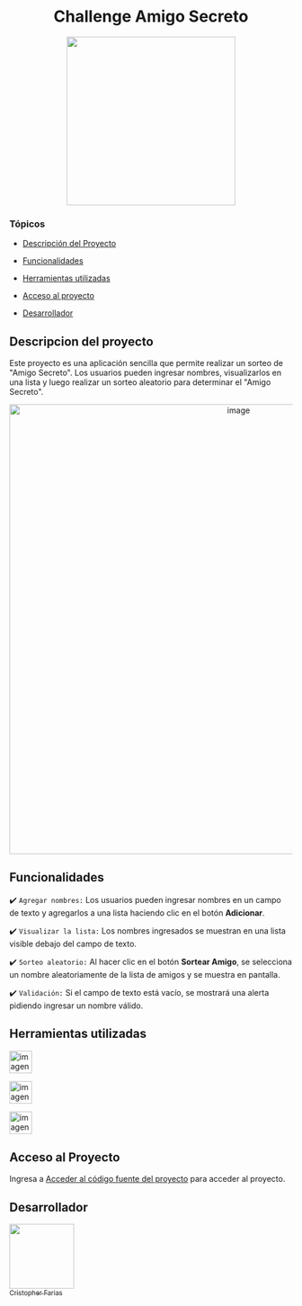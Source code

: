 <h1 align="center">Challenge Amigo Secreto</h1>
<p align="center">
   <img src="https://github.com/user-attachments/assets/e68ed7d4-c30c-438e-bc7e-b532d254e05a" width = "300">
   </p>


### Tópicos 

- [Descripción del Proyecto](#Descripción-del-proyecto)

- [Funcionalidades](#Funcionalidades)

- [Herramientas utilizadas](#Herramientas-utilizadas )

- [Acceso al proyecto](#Acceso-al-Proyecto)

- [Desarrollador](#Desarrollador)

## Descripcion del proyecto 

<p align="left">
Este proyecto es una aplicación sencilla que permite realizar un sorteo de "Amigo Secreto". Los usuarios pueden ingresar nombres, visualizarlos en una lista y luego realizar un sorteo aleatorio para determinar el "Amigo Secreto".</p>

<p align = "Center"><img width="800" alt="image" src="https://github.com/user-attachments/assets/85d4818b-cd07-4794-b592-8b4dfea34f8e" /></p>

## Funcionalidades

:heavy_check_mark: `Agregar nombres:` Los usuarios pueden ingresar nombres en un campo de texto y agregarlos a una lista haciendo clic en el botón **Adicionar**.

:heavy_check_mark: `Visualizar la lista:` Los nombres ingresados se muestran en una lista visible debajo del campo de texto.

:heavy_check_mark: `Sorteo aleatorio:` Al hacer clic en el botón **Sortear Amigo**, se selecciona un nombre aleatoriamente de la lista de amigos y se muestra en pantalla.

:heavy_check_mark: `Validación:` Si el campo de texto está vacío, se mostrará una alerta pidiendo ingresar un nombre válido.

## Herramientas utilizadas

<a href="https://www.w3schools.com/css/" target="_blank"> <img alt="imagen" src="https://github.com/user-attachments/assets/9c834634-5882-42fc-89e0-82e5871e2312" alt="CSS" width="40" height="40"/> </a> 

<a href="https://www.java.com/es/" target="_blank"> <img alt="imagen" src="https://github.com/user-attachments/assets/edffdecc-8f3f-4303-8edb-240b95a26bde" alt="JavaScript" width="40" height="40"/> </a> 

<a href="https://es.wikipedia.org/wiki/HTML5" target="_blank"> <img alt="imagen" src="https://github.com/user-attachments/assets/c20acfd5-ff68-4ef3-8906-9ab42afd8f65" alt="HTML5" width="40" height="40"/> </a>


## Acceso al Proyecto

Ingresa a [Acceder al código fuente del proyecto](https://github.com/Rising1987/Challenge-Amigo-Secreto) para acceder al proyecto.

## Desarrollador

[<img src="https://github.com/user-attachments/assets/de9276f1-ba94-40a2-ac62-01bd8a5482ac" width=115><br><sub>Cristopher Farias</sub>](https://github.com/Rising1987) 
 

